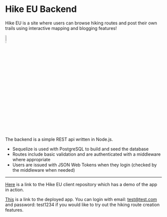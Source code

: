 # Hike EU Backend

Hike EU is a site where users can browse hiking routes and post their own trails using interactive mapping and blogging features!

<img src="https://i.imgur.com/o3TDntL.png" width="8%"> 

The backend is a simple REST api written in Node.js.

- Sequelize is used with PostgreSQL to build and seed the database
- Routes include basic validation and are authenticated with a middleware where appropriate
- Users are issued with JSON Web Tokens when they login (checked by the middleware when needed)

---

[Here](https://github.com/t0mc0llins/frontend-hike-eu) is a link to the Hike EU client repository which has a demo of the app in action.

[This](https://hike-eu.netlify.app/) is a link to the deployed app. You can login with email: test@test.com and password: test1234 if you would like to try out the hiking route creation features.

